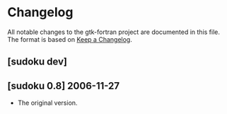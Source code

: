 # Changelog
All notable changes to the gtk-fortran project are documented in this file. The format is based on [Keep a Changelog](https://keepachangelog.com/en/1.0.0/).

## [sudoku dev]


## [sudoku 0.8] 2006-11-27

- The original version.
